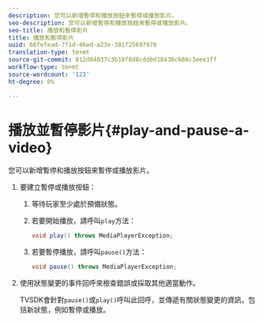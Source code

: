 ```yaml
---
description: 您可以新增暫停和播放按鈕來暫停或播放影片。
seo-description: 您可以新增暫停和播放按鈕來暫停或播放影片。
seo-title: 播放和暫停影片
title: 播放和暫停影片
uuid: 66fefead-7f1d-46ed-a23e-381f25697978
translation-type: tm+mt
source-git-commit: 812d04037c3b18f8d8cdd0d18430c686c3eee1ff
workflow-type: tm+mt
source-wordcount: '123'
ht-degree: 0%

---
```



# 播放並暫停影片{#play-and-pause-a-video}

您可以新增暫停和播放按鈕來暫停或播放影片。

1. 要建立暫停或播放按鈕：
   1. 等待玩家至少處於預備狀態。
   1. 若要開始播放，請呼叫`play`方法：

      ```java
      void play() throws MediaPlayerException;
      ```

   1. 若要暫停播放，請呼叫`pause()`方法：

      ```java
      void pause() throws MediaPlayerException;
      ```

1. 使用狀態變更的事件回呼來檢查錯誤或採取其他適當動作。

   TVSDK會針對`pause()`或`play()`呼叫此回呼，並傳遞有關狀態變更的資訊，包括新狀態，例如暫停或播放。

